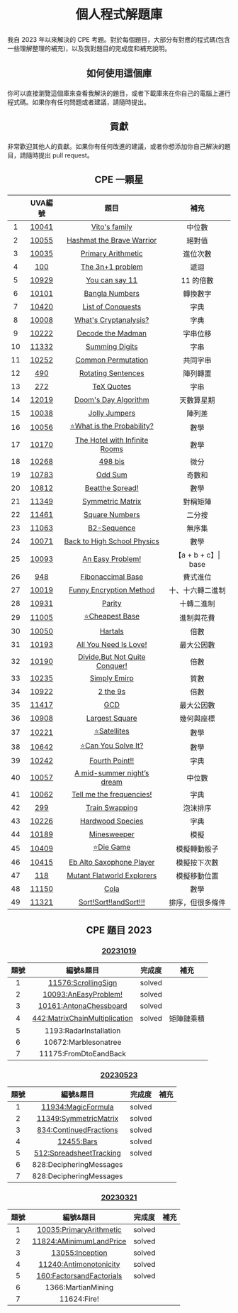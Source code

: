 # <p align="center">個人程式解題庫</p>
我自 2023 年以來解決的 CPE 考題。對於每個題目，大部分有對應的程式碼(包含一些理解整理的補充)，以及我對題目的完成度和補充說明。

## <p align="center">如何使用這個庫</p>

你可以直接瀏覽這個庫來查看我解決的題目，或者下載庫來在你自己的電腦上運行程式碼。如果你有任何問題或者建議，請隨時提出。

## <p align="center">貢獻</p>

非常歡迎其他人的貢獻。如果你有任何改進的建議，或者你想添加你自己解決的題目，請隨時提出 pull request。
## <p align="center">CPE 一顆星</p>
||UVA編號|題目|補充|
|:-:|:-:|:-:|:-:|
|1|[10041](https://onlinejudge.org/index.php?option=com_onlinejudge&Itemid=8&category=12&page=show_problem&problem=982)|[Vito's family](一星題/Vito_s_family.cpp)|中位數|
|2|[10055](https://onlinejudge.org/index.php?option=com_onlinejudge&Itemid=8&category=12&page=show_problem&problem=996)|[Hashmat the Brave Warrior](一星題/Hashmat_the_Brave_Warrior.cpp)|絕對值|
|3|[10035](https://onlinejudge.org/index.php?option=com_onlinejudge&Itemid=8&category=12&page=show_problem&problem=976)|[Primary Arithmetic](一星題/Primary_Arithmetic.cpp)|進位次數|
|4|[100](https://onlinejudge.org/index.php?option=com_onlinejudge&Itemid=8&category=3&page=show_problem&problem=36)|[The 3n+1 problem](一星題/The_3n_1_problem.cpp)|遞迴|
|5|[10929](https://onlinejudge.org/index.php?option=com_onlinejudge&Itemid=8&category=21&page=show_problem&problem=1870)|[You can say 11](一星題/You_can_say_11.cpp)|11 的倍數|
|6|[10101](https://onlinejudge.org/index.php?option=com_onlinejudge&Itemid=8&category=13&page=show_problem&problem=1042)|[Bangla Numbers](一星題/Bangla_Numbers.cpp)|轉換數字|
|7|[10420](https://onlinejudge.org/index.php?option=com_onlinejudge&Itemid=8&category=16&page=show_problem&problem=1361)|[List of Conquests](一星題/List_of_Conquests.cpp)|字典|
|8|[10008](https://onlinejudge.org/index.php?option=com_onlinejudge&Itemid=8&category=12&page=show_problem&problem=949)|[What's Cryptanalysis?](一星題/What_s_Cryptanalysis.cpp)|字典|
|9|[10222](https://onlinejudge.org/index.php?option=com_onlinejudge&Itemid=8&category=14&page=show_problem&problem=1163)|[Decode the Madman](一星題/Decode_the_Mad_man.cpp)|字串位移|
|10|[11332](https://onlinejudge.org/index.php?option=com_onlinejudge&Itemid=8&category=25&page=show_problem&problem=2307)|[Summing Digits](一星題/Summing_Digits.cpp)|字串|
|11|[10252](https://onlinejudge.org/index.php?option=com_onlinejudge&Itemid=8&page=show_problem&problem=1193)|[Common Permutation](一星題/Common_Permutation.cpp)|共同字串|
|12|[490](https://onlinejudge.org/index.php?option=com_onlinejudge&Itemid=8&category=6&page=show_problem&problem=431)|[Rotating Sentences](一星題/Rotating_Sentences.cpp)|陣列轉置|
|13|[272](https://onlinejudge.org/index.php?option=com_onlinejudge&Itemid=8&category=4&page=show_problem&problem=208)|[TeX Quotes](一星題/TeX_Quotes.cpp)|字串|
|14|[12019](https://onlinejudge.org/index.php?option=com_onlinejudge&Itemid=8&category=242&page=show_problem&problem=3170)|[Doom's Day Algorithm](一星題/Doom_s_Day_Algorithm.cpp)|天數算星期|
|15|[10038](https://onlinejudge.org/index.php?option=com_onlinejudge&Itemid=8&category=12&page=show_problem&problem=979)|[Jolly Jumpers](一星題/Jolly_Jumpers.cpp)|陣列差|
|16|[10056](https://onlinejudge.org/index.php?option=com_onlinejudge&Itemid=8&category=12&page=show_problem&problem=997)|[⭐️What is the Probability?](一星題/What_is_the_Probability.cpp)|數學|
|17|[10170](https://onlinejudge.org/index.php?option=com_onlinejudge&Itemid=8&category=13&page=show_problem&problem=1111)|[The Hotel with Infinite Rooms](一星題/The_Hotel_with_Infinite_Rooms.cpp)|數學|
|18|[10268](https://onlinejudge.org/index.php?option=com_onlinejudge&Itemid=8&category=14&page=show_problem&problem=1209)|[498 bis](一星題/498_bis.cpp)|微分|
|19|[10783](https://onlinejudge.org/index.php?option=com_onlinejudge&Itemid=8&category=19&page=show_problem&problem=1724)|[Odd Sum](一星題/Odd_Sum.cpp)|奇數和|
|20|[10812](https://onlinejudge.org/index.php?option=com_onlinejudge&Itemid=8&category=24&page=show_problem&problem=1753)|[Beatthe Spread!](一星題/Beat_the_Spread.cpp)|數學|
|21|[11349](https://onlinejudge.org/index.php?option=com_onlinejudge&Itemid=8&category=24&page=show_problem&problem=2324)|[Symmetric Matrix](一星題/Symmetric_Matrix.cpp)|對稱矩陣|
|22|[11461](https://onlinejudge.org/index.php?option=com_onlinejudge&Itemid=8&category=24&page=show_problem&problem=2456)|[Square Numbers](一星題/Square_Numbers.cpp)|二分搜|
|23|[11063](https://onlinejudge.org/index.php?option=com_onlinejudge&Itemid=8&category=24&page=show_problem&problem=2004)|[B2-Sequence](一星題/B2_Sequence.cpp)|無序集|
|24|[10071](https://onlinejudge.org/index.php?option=com_onlinejudge&Itemid=8&category=24&page=show_problem&problem=1012)|[Back to High School Physics](一星題/Back_to_High_School_Physics.cpp)|數學|
|25|[10093](https://onlinejudge.org/index.php?option=com_onlinejudge&Itemid=8&category=24&page=show_problem&problem=1034)|[An Easy Problem!](一星題/An_Easy_Problem.cpp)|【a + b + c】\| base|
|26|[948](https://onlinejudge.org/index.php?option=com_onlinejudge&Itemid=8&category=24&page=show_problem&problem=889)|[Fibonaccimal Base](一星題/Fibonaccimal_Base.cpp)|費式進位|
|27|[10019](https://onlinejudge.org/index.php?option=com_onlinejudge&Itemid=8&category=24&page=show_problem&problem=960)|[Funny Encryption Method](一星題/Funny_Encryption_Method.cpp)|十、十六轉二進制|
|28|[10931](https://onlinejudge.org/index.php?option=com_onlinejudge&Itemid=8&category=24&page=show_problem&problem=1872)|[Parity](一星題/Parity.cpp)|十轉二進制|
|29|[11005](https://onlinejudge.org/index.php?option=com_onlinejudge&Itemid=8&category=24&page=show_problem&problem=1946)|[⭐️Cheapest Base](一星題/Cheapest_Base.cpp)|進制與花費|
|30|[10050](https://onlinejudge.org/index.php?option=com_onlinejudge&Itemid=8&category=24&page=show_problem&problem=991)|[Hartals](一星題/Hartals.cpp)|倍數|
|31|[10193](https://onlinejudge.org/index.php?option=com_onlinejudge&Itemid=8&category=24&page=show_problem&problem=1134)|[All You Need Is Love!](一星題/All_You_Need_Is_Love.cpp)|最大公因數|
|32|[10190](https://onlinejudge.org/index.php?option=com_onlinejudge&Itemid=8&category=24&page=show_problem&problem=1131)|[Divide,But Not Quite Conquer!](一星題/Divide_But_Not_Quite_Conquer.cpp)|倍數|
|33|[10235](https://onlinejudge.org/index.php?option=com_onlinejudge&Itemid=8&category=24&page=show_problem&problem=1176)|[Simply Emirp](一星題/Simply_Emirp.cpp)|質數|
|34|[10922](https://onlinejudge.org/index.php?option=com_onlinejudge&Itemid=8&category=24&page=show_problem&problem=1863)|[2 the 9s](一星題/2_the_9s.cpp)|倍數|
|35|[11417](https://onlinejudge.org/index.php?option=com_onlinejudge&Itemid=8&category=24&page=show_problem&problem=2412)|[GCD](一星題/GCD.cpp)|最大公因數|
|36|[10908](https://onlinejudge.org/index.php?option=com_onlinejudge&Itemid=8&category=24&page=show_problem&problem=1849)|[Largest Square](一星題/Largest_Squares.cpp)|幾何與座標|
|37|[10221](https://onlinejudge.org/index.php?option=com_onlinejudge&Itemid=8&category=24&page=show_problem&problem=1162)|[⭐️Satellites](一星題/Satellites.cpp)|數學|
|38|[10642](https://onlinejudge.org/index.php?option=com_onlinejudge&Itemid=8&category=24&page=show_problem&problem=1583)|[⭐️Can You Solve It?](一星題/Can_You_Solve_It.cpp)|數學|
|39|[10242](https://onlinejudge.org/index.php?option=com_onlinejudge&Itemid=8&category=24&page=show_problem&problem=1183)|[Fourth Point!!](一星題/Fourth_Point.cpp)|字典|
|40|[10057](https://onlinejudge.org/index.php?option=com_onlinejudge&Itemid=8&category=24&page=show_problem&problem=998)|[A mid-summer night’s dream](一星題/A_mid_summer_night_s_dream.cpp)|中位數|
|41|[10062](https://onlinejudge.org/index.php?option=com_onlinejudge&Itemid=8&category=24&page=show_problem&problem=1003)|[Tell me the frequencies!](一星題/Tell_me_the_frequencies.cpp)|字典|
|42|[299](https://onlinejudge.org/index.php?option=com_onlinejudge&Itemid=8&category=24&page=show_problem&problem=235)|[Train Swapping](一星題/Train_Swapping.cpp)|泡沫排序|
|43|[10226](https://onlinejudge.org/index.php?option=com_onlinejudge&Itemid=8&category=24&page=show_problem&problem=1167)|[Hardwood Species](一星題/Hardwood_Species.cpp)|字典|
|44|[10189](https://onlinejudge.org/index.php?option=com_onlinejudge&Itemid=8&category=24&page=show_problem&problem=1130)|[Minesweeper](一星題/Minesweeper.cpp)|模擬|
|45|[10409](https://onlinejudge.org/index.php?option=com_onlinejudge&Itemid=8&category=24&page=show_problem&problem=1350)|[⭐️Die Game](一星題/Die_Game.cpp)|模擬轉動骰子|
|46|[10415](https://onlinejudge.org/index.php?option=com_onlinejudge&Itemid=8&category=24&page=show_problem&problem=1356)|[Eb Alto Saxophone Player](一星題/Eb_Alto_Saxophone_Player.cpp)|模擬按下次數|
|47|[118](https://onlinejudge.org/index.php?option=com_onlinejudge&Itemid=8&category=24&page=show_problem&problem=54)|[Mutant Flatworld Explorers](一星題/Mutant_Flatworld_Explorers.cpp)|模擬移動位置|
|48|[11150](https://onlinejudge.org/index.php?option=com_onlinejudge&Itemid=8&category=24&page=show_problem&problem=2091)|[Cola](一星題/Cola.cpp)|數學|
|49|[11321](https://onlinejudge.org/index.php?option=com_onlinejudge&Itemid=8&category=25&page=show_problem&problem=2296)|[Sort!Sort!!andSort!!!](一星題/Sort_Sort_andSort.cpp)|排序，但很多條件|
## <p align="center">CPE 題目 2023</p>
### <p align="center">[20231019](https://cpe.cse.nsysu.edu.tw/cpe/test_data/2023-10-17)</p>
|題號|編號&題目|完成度|補充|
|:--:|:------:|:---:|:--:|
|1|[11576:ScrollingSign](CPE/20231019CPE/11576Scrolling_Sign.cpp)|solved||
|2|[10093:AnEasyProblem!](一星題/An_Easy_Problem.cpp)|solved||
|3|[10161:AntonaChessboard](CPE/20231019CPE/10161Ant_on_a_Chessboard.cpp)|solved||
|4|[442:MatrixChainMultiplication](CPE/20231019CPE/442Matrix_Chain_Multiplication.cpp)|solved|矩陣鏈乘積|
|5|1193:RadarInstallation|||
|6|10672:Marblesonatree|||
|7|11175:FromDtoEandBack|||
### <p align="center">[20230523](https://cpe.cse.nsysu.edu.tw/cpe/test_data/2023-05-23)</p>
|題號|編號&題目|完成度|補充|
|:--:|:------:|:---:|:--:|
|1|[11934:MagicFormula](CPE/20230523CPE/11934Magic_Formula.cpp)|solved||
|2|[11349:SymmetricMatrix](一星題/Symmetric_Matrix.cpp)|solved||
|3|[834:ContinuedFractions](CPE/20230523CPE/834Continued_Fractions.cpp)|solved||
|4|[12455:Bars](CPE/20230523CPE/12455Bars.cpp)|solved||
|5|[512:SpreadsheetTracking](CPE/20230523CPE/512Spreadsheet_Tracking.cpp)|solved||
|6|828:DecipheringMessages|||
|7|828:DecipheringMessages|||
### <p align="center">[20230321](https://cpe.cse.nsysu.edu.tw/cpe/test_data/2023-03-21)</p>
|題號|編號&題目|完成度|補充|
|:--:|:------:|:---:|:--:|
|1|[10035:PrimaryArithmetic](一星題/Primary_Arithmetic.cpp)|solved||
|2|[11824:AMinimumLandPrice](CPE/20230321CPE/11824A_Minimum_Land_Price.cpp)|solved||
|3|[13055:Inception](CPE/20230321CPE/13055Inception.cpp)|solved||
|4|[11240:Antimonotonicity](CPE/20230321CPE/11240Antimonotonicity.cpp)|solved||
|5|[160:FactorsandFactorials](CPE/20230321CPE/60Factors_and_Factorials.cpp)|solved||
|6|1366:MartianMining|||
|7|11624:Fire!|||